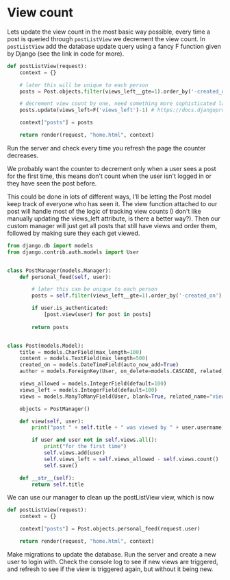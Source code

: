 
# View count

Lets update the view count in the most basic way possible, every time a post is queried through `postListView` we decrement the view count. In `postListView` add the database update query using a fancy F function given by Django (see the link in code for more).

``` python
def postListView(request):
    context = {}

    # later this will be unique to each person
    posts = Post.objects.filter(views_left__gte=1).order_by('-created_on')

    # decrement view count by one, need something more sophisticated later
    posts.update(views_left=F('views_left')-1) # https://docs.djangoproject.com/en/4.0/ref/models/expressions/#f-expressions

    context["posts"] = posts

    return render(request, "home.html", context)
```

Run the server and check every time you refresh the page the counter decreases. 

We probably want the counter to decrement only when a user sees a post for the first time, this means don't count when the user isn't logged in or they have seen the post before.

This could be done in lots of different ways, I'll be letting the Post model keep track of everyone who has seen it. The view function attached to our post will handle most of the logic of tracking view counts (I don't like manually updating the views_left attribute, is there a better way?). Then our custom manager will just get all posts that still have views and order them, followed by making sure they each get viewed.

``` python
from django.db import models
from django.contrib.auth.models import User


class PostManager(models.Manager):
    def personal_feed(self, user):

        # later this can be unique to each person
        posts = self.filter(views_left__gte=1).order_by('-created_on')

        if user.is_authenticated:
            [post.view(user) for post in posts]
                
        return posts


class Post(models.Model):
    title = models.CharField(max_length=100)
    content = models.TextField(max_length=500)
    created_on = models.DateTimeField(auto_now_add=True)
    author = models.ForeignKey(User, on_delete=models.CASCADE, related_name="author")

    views_allowed = models.IntegerField(default=100)
    views_left = models.IntegerField(default=100)
    views = models.ManyToManyField(User, blank=True, related_name="views")

    objects = PostManager()

    def view(self, user):
        print("post " + self.title + " was viewed by " + user.username)

        if user and user not in self.views.all():
            print("for the first time")
            self.views.add(user)
            self.views_left = self.views_allowed - self.views.count()
            self.save()

    def __str__(self):
        return self.title
```

We can use our manager to clean up the postListView view, which is now

``` python
def postListView(request):
    context = {}

    context["posts"] = Post.objects.personal_feed(request.user)

    return render(request, "home.html", context)
```
Make migrations to update the database.
Run the server and create a new user to login with. Check the console log to see if new views are triggered, and refresh to see if the view is triggered again, but without it being new.